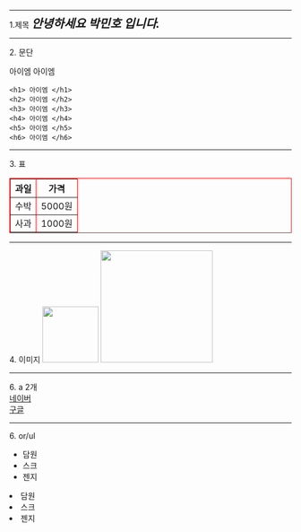 <!DOCTYPE html>
<html lang="en">
<head>
    <meta charset="UTF-8">
    <meta http-equiv="X-UA-Compatible" content="IE=edge">
    <meta name="viewport" content="width=device-width, initial-scale=1.0">
    <title>Document</title>
</head>
<body>
<hr>
   1.제목
    <span style=" font: italic bold 1.5em/1em Georgia, serif ;">안녕하세요 박민호 입니다.</span> <br>
</hr>
<hr>
    2. 문단
    <p>
        아이엠
        아이엠
    </p>
    
    <h1> 아이엠 </h1>
    <h2> 아이엠 </h2>
    <h3> 아이엠 </h3>
    <h4> 아이엠 </h4>
    <h5> 아이엠 </h5>
    <h6> 아이엠 </h6>
</hr>
<hr>
    3. 표
    <table border="1" bordercolor="red" width="200" align = "center">
  <tr>
    <th>과일</th>
    <th>가격</th>
  </tr>
  <tr>
    <td>수박</td>
    <td>5000원</td>
  </tr>
  <tr>
    <td>사과</td>
    <td>1000원</td>
  </tr>
</table>
</hr>
<hr>
 4. 이미지
  <img src = "16.jfif" width="100">
  <img src = "112.gif" width="200"> <br>
</hr>
<hr>
6. a 2개 <br>

<html>
	<body>
		<a href="http://www.naver.com">네이버</a><br>
		<a href="http://google.co.kr" target="_blank">구글</a>
	</body>
</html>

</hr>



<hr>
6. or/ul
<ul>
    <li> 담원 </li>
    <li> 스크 </li>
    <li> 젠지 </li>
</ul>


<or>
    <li> 담원 </li>
    <li> 스크 </li>
    <li> 젠지 </li>
</or>
</hr>

</body>
</html>
